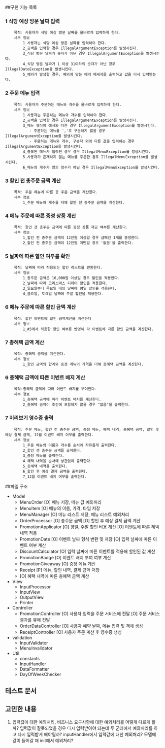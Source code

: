 ##구현 기능 목록
### 1 식당 예상 방문 날짜 입력
        목적: 사용자가 식당 예상 방문 날짜를 올바르게 입력하게 한다.
        세부 정보
			1_사용자는 식당 예상 방문 날짜를 입력해야 한다. 
			2_공백을 입력할 경우 IllegalArgumentException를 발생시킨다. 
            3_식당 방문 날짜가 숫자가 아닌 경우 IllegalArgumentException를 발생시킨다. 
			4_식당 방문 날짜가 1 이상 31이하의 숫자가 아닌 경우 IllegalDateException를 발생시킨다.
			5_예외가 발생할 경우, 예외에 맞는 에러 메세지를 출력하고 값을 다시 입력받는다. 
### 2 주문 메뉴 입력
        목적: 사용자가 주문하는 메뉴와 개수를 올바르게 입력하게 한다.
        세부 정보
            1_사용자는 주문하는 메뉴와 개수를 입력해야 한다. 
			2_공백을 입력할 경우 IllegalArgumentException를 발생시킨다. 
			3_메뉴 형식이 예시와 다른 경우 IllegalArgumentException를 발생시킨다.
               - 주문하는 메뉴를 ','로 구분하지 않을 경우 IllegalArgumentException를 발생시킨다. 
               - 주문하는 메뉴와 개수, 구분자 외에 다른 값을 입력하는 경우 IllegalArgumentException를 발생시킨다. 
			4_중복된 메뉴가 입력된 경우 경우 IllegalMenuException를 발생시킨다. 
			5_사용자가 존재하지 않는 메뉴를 주문한 경우 IllegalMenuException를 발생시킨다. 
			6_메뉴의 개수가 양의 정수가 아닐 경우 IllegalMenuException를 발생시킨다.
### 3 할인 전 총주문 금액 계산
		목적: 주문 메뉴에 따른 총 주문 금액을 계산한다.
		세부 정보
            1_주문 메뉴와 개수를 더해 할인 전 총주문 금액을 계산한다.
### 4 메뉴 주문에 따른 증정 상품 계산
		목적: 할인 전 총주문 금액에 따른 증정 상품 제공 여부를 계산한다.
		세부 정보
            1_할인 전 총주문 금액이 12만원 이상일 경우 샴페인 1개를 증정한다.
            2_할인 전 총주문 금액이 12만원 미만일 경우 '없음'을 출력한다.
### 5 날짜에 따른 할인 여부를 확인
		목적: 날짜에 따라 적용되는 할인 리스트를 반환한다.
		세부 정보
			1_총주문 금액은 10,000원 이상일 경우 할인을 적용한다.
            2_날짜에 따라 크리스마스 디데이 할인을 적용한다.
            3_일요일부터 목요일 내의 날짜에 평일 할인을 적용한다.
            4_금요일, 토요일 날짜에 주말 할인을 적용한다.
### 6 메뉴 주문에 따른 할인 금액 계산
		목적: 할인 이벤트에 할인 금액계산을 계산한다
		세부 정보
            1_#5에서 적용한 할인 여부를 반영해 각 이벤트에 따른 할인 금액을 계산한다. 
### 7 총혜택 금액 계산
		목적: 총혜택 금액을 계산한다.
		세부 정보
            1_할인 금액의 합계와 증정 메뉴의 가격을 더해 총혜택 금액을 계산한다.
### 6 총혜택 금액에 따른 이벤트 배지 계산
		목적:총혜택 금액에 따라 이벤트 배지를 부여한다.
		세부 정보
            1_총혜택 금액에 따라 이벤트 배지를 계산한다.
            2_총혜택 금액이 조건에 포함되지 않을 경우 "없음"을 출력한다.
### 7 미리보기 영수증 출력
		목적: 주문 메뉴, 할인 전 총주문 금액, 증정 메뉴, 혜택 내역, 총혜택 금액, 할인 후 예상 결제 금액, 12월 이벤트 배지 여부를 출력한다.
		세부 정보
            1_주문 메뉴의 이름과 개수를 순서에 자유롭게 출력한다.
            2_할인 전 총주문 금액를 출력한다.
            3_증정 메뉴를 출력한다.
            4_혜택 내역을 순서에 상관없이 출력한다.
            5_총혜택 내역을 출력한다. 
            6_할인 후 예상 결제 금액을 출력한다.
            7_12월 이벤트 배지 여부를 출력한다.

##파일 구조
  - Model
    + MenuOrder
      [O] 메뉴 저장, 메뉴 값 예외처리
    + MenuItem
      [O] 메뉴의 이름, 가격, 타입 저장
    + MenuManager
      [O] 메뉴 리스트 저장, 메뉴 리스트 예외처리
    + OrderProcessor
      [O] 총주문 금액
      [O] 할인 후 예상 결제 금액 계산
    + PromotionApplicator
      [O] 평일, 주말 할인 비용 계산
      [O] 이벤트에 따른 혜택 내역 적용
    + PromotionDate
      [O] 이벤트 날짜 형식 변환 및 저장
      [O] 입력 날짜에 따른 이벤트 여부 계산
    + DiscountCalculator
      [O] 입력 날짜에 따른 이벤트를 적용해 할인된 값 계산
    + PromotionBadge
      [O] 이벤트 배지 부여 여부 계산
    + PromotionGiveaway
      [O] 증정 메뉴 계산
    + Receipt
      [P] 메뉴, 할인 내역, 결제 금액 저장
    + [O] 혜택 내역에 따른 총혜택 금액 계산
  - View
    + InputProcessor 
    + InputView
    + OutputView
    + Printer
  - Controller
    + PromotionController
      [O] 사용자 입력을 주문 서비스에 전달
      [O] 주문 서비스 결과를 뷰에 전달
    + OrderDataController
      [O] 사용자 예약 날짜, 메뉴 입력 및 객체 생성
    + ReceiptController
      [O] 사용자 주문 계산 후 영수증 생성
  - validation
    + InputValidator
    + MenuInvalidator
  - Util
    + constants
    + InputHandler
    + DataFormatter
    + DayOfWeekChecker
  
  
## 테스트 문서

## 고민한 내용
1. 입력값에 대한 예외처리, 비즈니스 요구사항에 대한 예외처리를 어떻게 다르게 할까?
   입력값이 잘못되었을 경우 다시 입력받아야 되는데 두 군데에서 예외처리를 하고 다시 입력받게 해야될까?
   inputHandler에서 입력값에 대한 예외처리?
   모델에 값이 들어갈 때 init에서 예외처리?